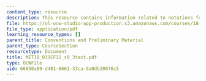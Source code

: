 ```yaml
---
content_type: resource
description: This resource contains information related to notations for derivatives.
file: https://ol-ocw-studio-app-production.s3.amazonaws.com/courses/18-03sc-differential-equations-fall-2011/66850a89d481666133ca5a0db20076c5_MIT18_03SCF11_s0_3text.pdf
file_type: application/pdf
learning_resource_types: []
parent_title: Conventions and Preliminary Material
parent_type: CourseSection
resourcetype: Document
title: MIT18_03SCF11_s0_3text.pdf
type: OCWFile
uid: 66850a89-d481-6661-33ca-5a0db20076c5
---
```

